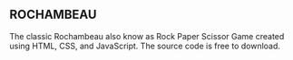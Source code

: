 ## ROCHAMBEAU
The classic Rochambeau also know as Rock Paper Scissor Game created using HTML, CSS, and JavaScript. The source code is free to download.
